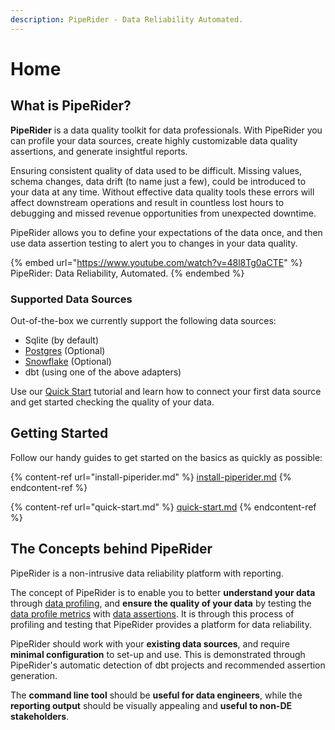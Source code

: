 ```yaml
---
description: PipeRider - Data Reliability Automated.
---
```


# Home

## What is PipeRider?

**PipeRider** is a data quality toolkit for data professionals. With PipeRider you can profile your data sources, create highly customizable data quality assertions, and generate insightful reports.

Ensuring consistent quality of data used to be difficult. Missing values, schema changes, data drift (to name just a few), could be introduced to your data at any time. Without effective data quality tools these errors will affect downstream operations and result in countless lost hours to debugging and missed revenue opportunities from unexpected downtime.

PipeRider allows you to define your expectations of the data once, and then use data assertion testing to alert you to changes in your data quality.

{% embed url="https://www.youtube.com/watch?v=48l8Tg0aCTE" %}
PipeRider: Data Reliability, Automated.
{% endembed %}

### Supported Data Sources

Out-of-the-box we currently support the following data sources:

* Sqlite (by default)
* [Postgres](data-sources/postgres-connector.md) (Optional)
* [Snowflake](data-sources/snowflake-connector.md) (Optional)
* dbt (using one of the above adapters)

Use our [Quick Start](quick-start.md) tutorial and learn how to connect your first data source and get started checking the quality of your data.

## Getting Started

Follow our handy guides to get started on the basics as quickly as possible:

{% content-ref url="install-piperider.md" %}
[install-piperider.md](install-piperider.md)
{% endcontent-ref %}

{% content-ref url="quick-start.md" %}
[quick-start.md](quick-start.md)
{% endcontent-ref %}

## The Concepts behind PipeRider

PipeRider is a non-intrusive data reliability platform with reporting.

The concept of PipeRider is to enable you to better **understand your data** through [data profiling](data-profile-and-metrics/data-profile.md), and **ensure the quality of your data** by testing the [data profile metrics](data-profile-and-metrics/metrics.md) with [data assertions](data-quality-assertions/assertion-configuration.md). It is through this process of profiling and testing that PipeRider provides a platform for data reliability.

PipeRider should work with your **existing data sources**, and require **minimal configuration** to set-up and use. This is demonstrated through PipeRider's automatic detection of dbt projects and recommended assertion generation.

The **command line tool** should be **useful for data engineers**, while the **reporting output** should be visually appealing and **useful to non-DE stakeholders**.







